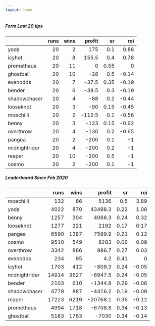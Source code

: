 ```yaml
---   
layout: home   
---   
```



##### Form Last 20 tips   

|               |   runs |   wins |   profit |   sr |   roi |
|:--------------|-------:|-------:|---------:|-----:|------:|
| yoda          |     20 |      2 |    175   | 0.1  |  0.88 |
| icyhot        |     20 |      8 |    155.5 | 0.4  |  0.78 |
| prometheus    |     20 |     11 |      0   | 0.55 |  0    |
| ghostball     |     20 |     10 |    -28   | 0.5  | -0.14 |
| evenodds      |     20 |      7 |    -37.5 | 0.35 | -0.19 |
| bender        |     20 |      6 |    -38.5 | 0.3  | -0.19 |
| shadowchaser  |     20 |      4 |    -88   | 0.2  | -0.44 |
| looseknot     |     20 |      3 |    -90   | 0.15 | -0.45 |
| moechilli     |     20 |      2 |   -112.5 | 0.1  | -0.56 |
| benny         |     20 |      3 |   -123   | 0.15 | -0.62 |
| overthrow     |     20 |      4 |   -130   | 0.2  | -0.65 |
| pangea        |     20 |      2 |   -200   | 0.1  | -1    |
| midnightrider |     20 |      4 |   -200   | 0.2  | -1    |
| reaper        |     20 |     10 |   -200   | 0.5  | -1    |
| cosmo         |     20 |      2 |   -200   | 0.1  | -1    |

##### Leaderboard Since Feb 2020   

|               |   runs |   wins |   profit |   sr |   roi |
|:--------------|-------:|-------:|---------:|-----:|------:|
| moechilli     |    132 |     66 |   5136   | 0.5  |  3.89 |
| yoda          |   4022 |    870 |  43498.3 | 0.22 |  1.08 |
| benny         |   1257 |    304 |   4066.3 | 0.24 |  0.32 |
| looseknot     |   1277 |    221 |   2192   | 0.17 |  0.17 |
| pangea        |   6590 |   1387 |   7599.9 | 0.21 |  0.12 |
| cosmo         |   9510 |    549 |   8283   | 0.06 |  0.09 |
| overthrow     |   3342 |    886 |    986.7 | 0.27 |  0.03 |
| evenodds      |    234 |     95 |      4.2 | 0.41 |  0    |
| icyhot        |   1703 |    412 |   -809.3 | 0.24 | -0.05 |
| midnightrider |  14914 |   3627 |  -6947.5 | 0.24 | -0.05 |
| bender        |   2103 |    610 |  -1344.8 | 0.29 | -0.06 |
| shadowchaser  |   4779 |    887 |  -4416.2 | 0.19 | -0.09 |
| reaper        |  17223 |   6219 | -20768.1 | 0.36 | -0.12 |
| prometheus    |   4994 |   1718 |  -6708.8 | 0.34 | -0.13 |
| ghostball     |   5183 |   1783 |  -7030   | 0.34 | -0.14 |